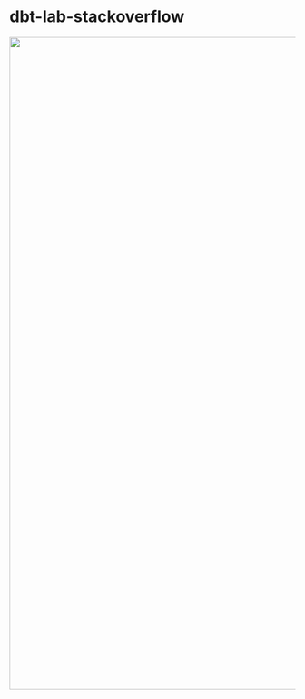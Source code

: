 # dbt-lab-stackoverflow

<img width="1150" src="https://user-images.githubusercontent.com/2066453/210103440-03364254-8471-49d4-bb87-3147b20b4f29.png">

